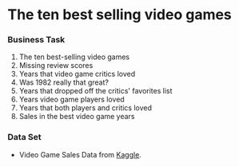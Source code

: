 # The ten best selling video games

### Business Task

1. The ten best-selling video games
2. Missing review scores
3. Years that video game critics loved
4. Was 1982 really that great?
5. Years that dropped off the critics' favorites list
6. Years video game players loved
7. Years that both players and critics loved
8. Sales in the best video game years


### Data Set
- Video Game Sales Data from  [Kaggle](https://www.kaggle.com/datasets/holmjason2/videogamedata).
